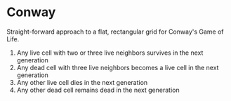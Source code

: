 # Conway

Straight-forward approach to a flat, rectangular grid for Conway's Game of Life.

1. Any live cell with two or three live neighbors survives in the next generation
2. Any dead cell with three live neighbors becomes a live cell in the next generation
3. Any other live cell dies in the next generation
4. Any other dead cell remains dead in the next generation

